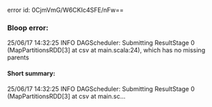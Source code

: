 error id: 0CjmVmG/W6CKIc4SFE/nFw==
### Bloop error:

25/06/17 14:32:25 INFO DAGScheduler: Submitting ResultStage 0 (MapPartitionsRDD[3] at csv at main.scala:24), which has no missing parents
#### Short summary: 

25/06/17 14:32:25 INFO DAGScheduler: Submitting ResultStage 0 (MapPartitionsRDD[3] at csv at main.sc...